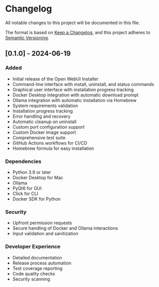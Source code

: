 # Changelog

All notable changes to this project will be documented in this file.

The format is based on [Keep a Changelog](https://keepachangelog.com/en/1.0.0/),
and this project adheres to [Semantic Versioning](https://semver.org/spec/v2.0.0.html).

## [0.1.0] - 2024-06-19

### Added
- Initial release of the Open WebUI Installer
- Command-line interface with install, uninstall, and status commands
- Graphical user interface with installation progress tracking
- Docker Desktop integration with automatic download prompt
- Ollama integration with automatic installation via Homebrew
- System requirements validation
- Installation progress tracking
- Error handling and recovery
- Automatic cleanup on uninstall
- Custom port configuration support
- Custom Docker image support
- Comprehensive test suite
- GitHub Actions workflows for CI/CD
- Homebrew formula for easy installation

### Dependencies
- Python 3.9 or later
- Docker Desktop for Mac
- Ollama
- PyQt6 for GUI
- Click for CLI
- Docker SDK for Python

### Security
- Upfront permission requests
- Secure handling of Docker and Ollama interactions
- Input validation and sanitization

### Developer Experience
- Detailed documentation
- Release process automation
- Test coverage reporting
- Code quality checks
- Security scanning 